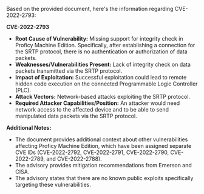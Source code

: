 Based on the provided document, here's the information regarding CVE-2022-2793:

**CVE-2022-2793**

*   **Root Cause of Vulnerability:** Missing support for integrity check in Proficy Machine Edition. Specifically, after establishing a connection for the SRTP protocol, there is no authentication or authorization of data packets.
*   **Weaknesses/Vulnerabilities Present:** Lack of integrity check on data packets transmitted via the SRTP protocol.
*   **Impact of Exploitation:** Successful exploitation could lead to remote hidden code execution on the connected Programmable Logic Controller (PLC).
*   **Attack Vectors:** Network-based attacks exploiting the SRTP protocol.
*   **Required Attacker Capabilities/Position:** An attacker would need network access to the affected device and to be able to send manipulated data packets via the SRTP protocol.

**Additional Notes:**

*   The document provides additional context about other vulnerabilities affecting Proficy Machine Edition, which have been assigned separate CVE IDs (CVE-2022-2792, CVE-2022-2791, CVE-2022-2790, CVE-2022-2789, and CVE-2022-2788).
*   The advisory provides mitigation recommendations from Emerson and CISA.
*   The advisory states that there are no known public exploits specifically targeting these vulnerabilities.